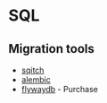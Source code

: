 # SQL

## Migration tools

- [sqitch](https://sqitch.org/)
- [alembic](https://alembic.sqlalchemy.org/en/latest/index.html)
- [flywaydb](https://flywaydb.org/) - Purchase
